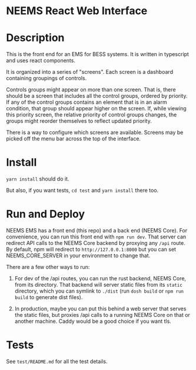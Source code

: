 # NEEMS React Web Interface

# Description

This is the front end for an EMS for BESS systems. It is written in
typescript and uses react components.

It is organized into a series of "screens".  Each screen is a
dashboard containing groupings of controls.

Controls groups might appear on more than one screen.  That is, there
should be a screen that includes all the control groups, ordered by
priority.  If any of the control groups contains an element that is in
an alarm condition, that group should appear higher on the screen.
If, while viewing this priority screen, the relative priority of
control groups changes, the groups might reorder themselves to reflect
updated priority.

There is a way to configure which screens are available. Screens may
be picked off the menu bar across the top of the interface.

# Install

`yarn install` should do it.

But also, if you want tests, `cd test` and `yarn install` there too.


# Run and Deploy

NEEMS EMS has a front end (this repo) and a back end (NEEMS Core).
For convenience, you can run this front end with `npm run dev`.  That
server can redirect API calls to the NEEMS Core backend by proxying
any `/api` route.  By default, npm will redirect to
`http://127.0.0.1:8000` but you can set NEEMS_CORE_SERVER in your
environment to change that.

There are a few other ways to run:
    
 1. For dev of the /api routes, you can run the rust backend, NEEMS
    Core, from its directory.  That backend will server static files
    from its `static` directory, which you can symlink to `./dist`
    (run `dosh build` or `npm run build` to generate dist files).
	
 2. In production, maybe you can put this behind a web server that
    serves the static files, but proxies /api calls to a running NEEMS
    Core on that or another machine.  Caddy would be a good choice if
    you want tls.


# Tests

See `test/README.md` for all the test details.
